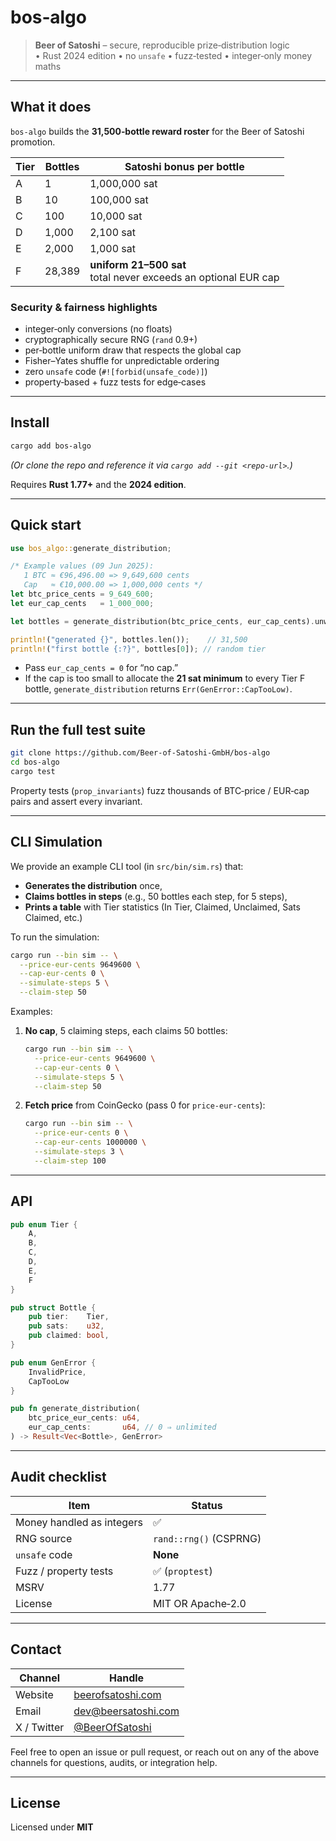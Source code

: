 # bos‑algo

> **Beer of Satoshi** – secure, reproducible prize‑distribution logic  
> • Rust 2024 edition • no `unsafe` • fuzz‑tested • integer‑only money maths

---

## What it does

`bos‑algo` builds the **31,500‑bottle reward roster** for the Beer of Satoshi promotion.

| Tier | Bottles | Satoshi bonus per bottle |
|------|---------|--------------------------|
| A    | 1       | 1,000,000 sat           |
| B    | 10      | 100,000 sat             |
| C    | 100     | 10,000 sat              |
| D    | 1,000   | 2,100 sat               |
| E    | 2,000   | 1,000 sat               |
| F    | 28,389  | **uniform 21–500 sat** <br> total never exceeds an optional EUR cap |

### Security & fairness highlights

- integer‑only conversions (no floats)
- cryptographically secure RNG (`rand` 0.9+)
- per‑bottle uniform draw that respects the global cap
- Fisher–Yates shuffle for unpredictable ordering
- zero `unsafe` code (`#![forbid(unsafe_code)]`)
- property‑based + fuzz tests for edge‑cases

---

## Install

```bash
cargo add bos-algo
````

*(Or clone the repo and reference it via `cargo add --git <repo-url>`.)*

Requires **Rust 1.77+** and the **2024 edition**.

---

## Quick start

```rust
use bos_algo::generate_distribution;

/* Example values (09 Jun 2025):
   1 BTC ≈ €96,496.00 => 9,649,600 cents
   Cap   ≈ €10,000.00 => 1,000,000 cents */
let btc_price_cents = 9_649_600;
let eur_cap_cents   = 1_000_000;

let bottles = generate_distribution(btc_price_cents, eur_cap_cents).unwrap();

println!("generated {}", bottles.len());    // 31,500
println!("first bottle {:?}", bottles[0]); // random tier
```

* Pass `eur_cap_cents = 0` for “no cap.”
* If the cap is too small to allocate the **21 sat minimum** to every Tier F bottle, `generate_distribution` returns `Err(GenError::CapTooLow)`.

---

## Run the full test suite

```bash
git clone https://github.com/Beer-of-Satoshi-GmbH/bos-algo
cd bos-algo
cargo test
```

Property tests (`prop_invariants`) fuzz thousands of BTC‑price / EUR‑cap pairs and assert every invariant.

---

## CLI Simulation

We provide an example CLI tool (in `src/bin/sim.rs`) that:

* **Generates the distribution** once,
* **Claims bottles in steps** (e.g., 50 bottles each step, for 5 steps),
* **Prints a table** with Tier statistics (In Tier, Claimed, Unclaimed, Sats Claimed, etc.)

To run the simulation:

```bash
cargo run --bin sim -- \
  --price-eur-cents 9649600 \
  --cap-eur-cents 0 \
  --simulate-steps 5 \
  --claim-step 50
```

Examples:

1. **No cap**, 5 claiming steps, each claims 50 bottles:

   ```bash
   cargo run --bin sim -- \
     --price-eur-cents 9649600 \
     --cap-eur-cents 0 \
     --simulate-steps 5 \
     --claim-step 50
   ```

2. **Fetch price** from CoinGecko (pass 0 for `price-eur-cents`):

   ```bash
   cargo run --bin sim -- \
     --price-eur-cents 0 \
     --cap-eur-cents 1000000 \
     --simulate-steps 3 \
     --claim-step 100
   ```

---

## API

```rust
pub enum Tier {
    A,
    B,
    C,
    D,
    E,
    F
}

pub struct Bottle {
    pub tier:    Tier,
    pub sats:    u32,
    pub claimed: bool,
}

pub enum GenError {
    InvalidPrice,
    CapTooLow
}

pub fn generate_distribution(
    btc_price_eur_cents: u64,
    eur_cap_cents:       u64, // 0 ⇒ unlimited
) -> Result<Vec<Bottle>, GenError>
```

---

## Audit checklist

| Item                      | Status                 |
| ------------------------- | ---------------------- |
| Money handled as integers | ✅                      |
| RNG source                | `rand::rng()` (CSPRNG) |
| `unsafe` code             | **None**               |
| Fuzz / property tests     | ✅ (`proptest`)         |
| MSRV                      | 1.77                   |
| License                   | MIT OR Apache‑2.0      |

---

## Contact

| Channel     | Handle                                            |
| ----------- | ------------------------------------------------- |
| Website     | [beerofsatoshi.com](https://beerofsatoshi.com/)   |
| Email       | [dev@beersatoshi.com](mailto:dev@beersatoshi.com) |
| X / Twitter | [@BeerOfSatoshi](https://x.com/BeerOfSatoshi)     |

Feel free to open an issue or pull request, or reach out on any of the above channels for questions, audits, or integration help.

---

## License

Licensed under **MIT**
